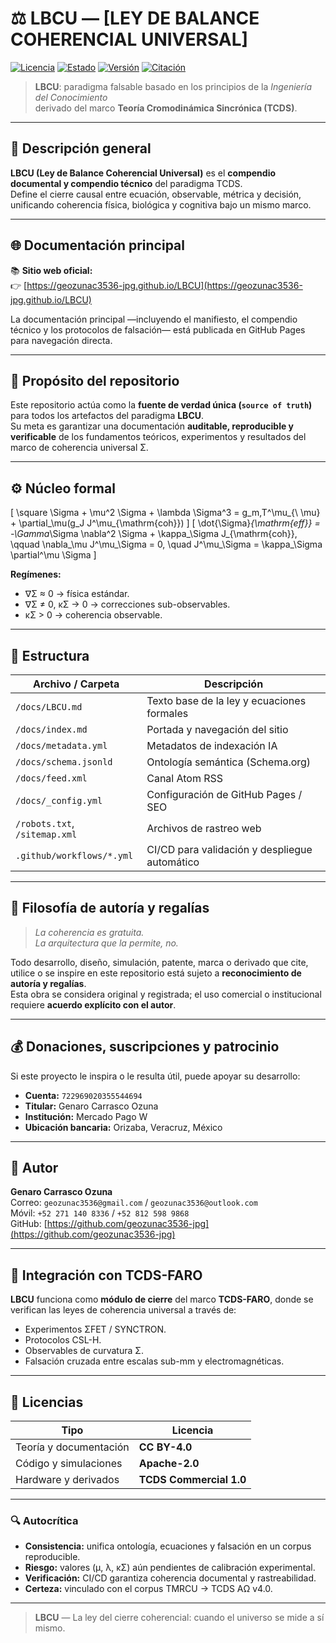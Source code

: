 # ⚖️ LBCU — [LEY DE BALANCE COHERENCIAL UNIVERSAL]

[![Licencia](https://img.shields.io/badge/License-Multi--license-blue)](LICENSES/)
[![Estado](https://img.shields.io/badge/Estado-Paradigma_en_Construcción-orange)](docs/canon_paradigmatico.md)
[![Versión](https://img.shields.io/badge/Versión-1.0-blueviolet)](RELEASE_NOTES.md)
[![Citación](https://img.shields.io/badge/Citar-CITATION.cff-informational)](CITATION.cff)

> **LBCU**: paradigma falsable basado en los principios de la *Ingeniería del Conocimiento*  
> derivado del marco **Teoría Cromodinámica Sincrónica (TCDS)**.

---

## 📘 Descripción general

**LBCU (Ley de Balance Coherencial Universal)** es el **compendio documental y compendio técnico** del paradigma TCDS.  
Define el cierre causal entre ecuación, observable, métrica y decisión, unificando coherencia física, biológica y cognitiva bajo un mismo marco.

---

## 🌐 Documentación principal

📚 **Sitio web oficial:**  
👉 [https://geozunac3536-jpg.github.io/LBCU](https://geozunac3536-jpg.github.io/LBCU)

La documentación principal —incluyendo el manifiesto, el compendio técnico y los protocolos de falsación— está publicada en GitHub Pages para navegación directa.

---

## 🎯 Propósito del repositorio

Este repositorio actúa como la **fuente de verdad única (`source of truth`)** para todos los artefactos del paradigma **LBCU**.  
Su meta es garantizar una documentación **auditable, reproducible y verificable** de los fundamentos teóricos, experimentos y resultados del marco de coherencia universal Σ.

---

## ⚙️ Núcleo formal

\[
\square \Sigma + \mu^2 \Sigma + \lambda \Sigma^3 = g_m\,T^\mu_{\ \mu} + \partial_\mu(g_J J^\mu_{\mathrm{coh}})
\]
\[
\dot{\Sigma}_{\mathrm{eff}} = -\Gamma_\Sigma \nabla^2 \Sigma + \kappa_\Sigma J_{\mathrm{coh}},
\qquad \nabla_\mu J^\mu_\Sigma = 0, \quad J^\mu_\Sigma = \kappa_\Sigma \partial^\mu \Sigma
\]

**Regímenes:**
- ∇Σ ≈ 0 → física estándar.  
- ∇Σ ≠ 0, κΣ → 0 → correcciones sub-observables.  
- κΣ > 0 → coherencia observable.

---

## 📂 Estructura

| Archivo / Carpeta | Descripción |
|--------------------|-------------|
| `/docs/LBCU.md` | Texto base de la ley y ecuaciones formales |
| `/docs/index.md` | Portada y navegación del sitio |
| `/docs/metadata.yml` | Metadatos de indexación IA |
| `/docs/schema.jsonld` | Ontología semántica (Schema.org) |
| `/docs/feed.xml` | Canal Atom RSS |
| `/docs/_config.yml` | Configuración de GitHub Pages / SEO |
| `/robots.txt`, `/sitemap.xml` | Archivos de rastreo web |
| `.github/workflows/*.yml` | CI/CD para validación y despliegue automático |

---

## 🧭 Filosofía de autoría y regalías

> *La coherencia es gratuita.  
> La arquitectura que la permite, no.*

Todo desarrollo, diseño, simulación, patente, marca o derivado que cite, utilice o se inspire en este repositorio está sujeto a **reconocimiento de autoría y regalías**.  
Esta obra se considera original y registrada; el uso comercial o institucional requiere **acuerdo explícito con el autor**.

---

## 💰 Donaciones, suscripciones y patrocinio

Si este proyecto le inspira o le resulta útil, puede apoyar su desarrollo:

- **Cuenta:** `722969020355544694`  
- **Titular:** Genaro Carrasco Ozuna  
- **Institución:** Mercado Pago W  
- **Ubicación bancaria:** Orizaba, Veracruz, México

---

## 🧠 Autor

**Genaro Carrasco Ozuna**  
Correo: `geozunac3536@gmail.com` / `geozunac3536@outlook.com`  
Móvil: `+52 271 140 8336` / `+52 812 598 9868`  
GitHub: [https://github.com/geozunac3536-jpg](https://github.com/geozunac3536-jpg)

---

## 🧩 Integración con TCDS-FARO

**LBCU** funciona como **módulo de cierre** del marco **TCDS-FARO**, donde se verifican las leyes de coherencia universal a través de:
- Experimentos ΣFET / SYNCTRON.  
- Protocolos CSL-H.  
- Observables de curvatura Σ.  
- Falsación cruzada entre escalas sub-mm y electromagnéticas.

---

## 📜 Licencias

| Tipo | Licencia |
|------|-----------|
| Teoría y documentación | **CC BY-4.0** |
| Código y simulaciones | **Apache-2.0** |
| Hardware y derivados | **TCDS Commercial 1.0** |

---

### 🔍 Autocrítica

- **Consistencia:** unifica ontología, ecuaciones y falsación en un corpus reproducible.  
- **Riesgo:** valores (μ, λ, κΣ) aún pendientes de calibración experimental.  
- **Verificación:** CI/CD garantiza coherencia documental y rastreabilidad.  
- **Certeza:** vinculado con el corpus TMRCU → TCDS ΑΩ v4.0.  

---

> **LBCU** — La ley del cierre coherencial: cuando el universo se mide a sí mismo.
